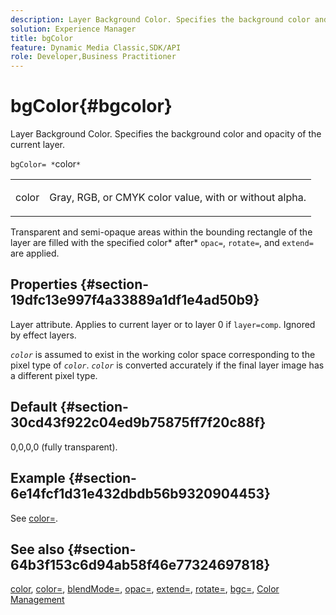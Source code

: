 ```yaml
---
description: Layer Background Color. Specifies the background color and opacity of the current layer.
solution: Experience Manager
title: bgColor
feature: Dynamic Media Classic,SDK/API
role: Developer,Business Practitioner
---
```


# bgColor{#bgcolor}

Layer Background Color. Specifies the background color and opacity of the current layer.

 `bgColor= *`color`*`

<table id="simpletable_2D23B1B282CD4216AB5BE7E7430D1B3F"> 
 <tr class="strow"> 
  <td class="stentry"> <p><span class="codeph"> <span class="varname"> color</span></span> </p> </td> 
  <td class="stentry"> <p>Gray, RGB, or CMYK color value, with or without alpha. </p></td> 
 </tr> 
</table>

Transparent and semi-opaque areas within the bounding rectangle of the layer are filled with the specified color* after* `opac=`, `rotate=`, and `extend=` are applied.

## Properties {#section-19dfc13e997f4a33889a1df1e4ad50b9}

Layer attribute. Applies to current layer or to layer 0 if `layer=comp`. Ignored by effect layers.

*`color`* is assumed to exist in the working color space corresponding to the pixel type of *`color`*. *`color`* is converted accurately if the final layer image has a different pixel type.

## Default {#section-30cd43f922c04ed9b75875ff7f20c88f}

0,0,0,0 (fully transparent).

## Example {#section-6e14fcf1d31e432dbdb56b9320904453}

See [color=](../../../../../is-api/http-ref/image-serving-api-ref/c-http-protocol-reference/c-command-reference/r-color-commandref.md#reference-b044954ec6184253b8831579466b4423).

## See also {#section-64b3f153c6d94ab58f46e77324697818}

[color](../../../../../is-api/http-ref/image-serving-api-ref/c-http-protocol-reference/c-data-types/r-is-http-color.md#reference-0fdb264a3aed4bd78451bb55311f6e93), [color=](../../../../../is-api/http-ref/image-serving-api-ref/c-http-protocol-reference/c-command-reference/r-color-commandref.md#reference-b044954ec6184253b8831579466b4423), [blendMode=](../../../../../is-api/http-ref/image-serving-api-ref/c-http-protocol-reference/c-command-reference/r-blendmode.md#reference-8be10dde1d584429966cb61ac8e7d172), [opac=](../../../../../is-api/http-ref/image-serving-api-ref/c-http-protocol-reference/c-command-reference/r-opac.md#reference-d2269b51aca34599a08d0a46ee5c27e5), [extend=](../../../../../is-api/http-ref/image-serving-api-ref/c-http-protocol-reference/c-command-reference/r-extend.md#reference-7e9156beb285459d830e2d56782a74ac), [rotate=](../../../../../is-api/http-ref/image-serving-api-ref/c-http-protocol-reference/c-command-reference/r-rotate.md#reference-12abb086635546ec9ec2e1a793dc1096), [bgc=](../../../../../is-api/http-ref/image-serving-api-ref/c-http-protocol-reference/c-command-reference/r-bgc.md#reference-53376175f617446fbe5c69120f834b88), [Color Management](../../../../../is-api/http-ref/image-serving-api-ref/c-http-protocol-reference/c-syntax-and-features/r-color-management.md#reference-c7e4a72d589145189f7e4bcb6b4544d7) 
